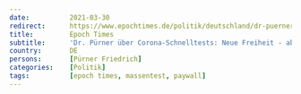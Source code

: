 ```yaml
---
date:          2021-03-30
redirect:      https://www.epochtimes.de/politik/deutschland/dr-puerner-ueber-corona-schnelltests-neue-freiheit-aber-zu-welchem-preis-a3481577.html
title:         Epoch Times
subtitle:      'Dr. Pürner über Corona-Schnelltests: Neue Freiheit - aber zu welchem Preis?'
country:       DE
persons:       [Pürner Friedrich]
categories:    [Politik]
tags:          [epoch times, massentest, paywall]
---
```


